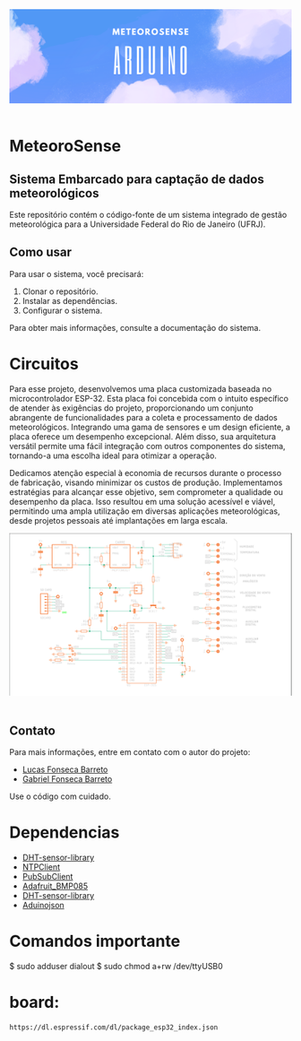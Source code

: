 <div align="center">
	<img src="docs/logo.png" alt="logo" widht="100%" height="auto">
	<br/>
	<br/>
</div>

# MeteoroSense
## Sistema Embarcado para captação de dados meteorológicos

Este repositório contém o código-fonte de um sistema integrado de gestão meteorológica para a Universidade Federal do Rio de Janeiro (UFRJ).

## Como usar

Para usar o sistema, você precisará:

1. Clonar o repositório.
2. Instalar as dependências.
3. Configurar o sistema.

Para obter mais informações, consulte a documentação do sistema.

# Circuitos

Para esse projeto, desenvolvemos uma placa customizada baseada no microcontrolador ESP-32. Esta placa foi concebida com o intuito específico de atender às exigências do projeto, proporcionando um conjunto abrangente de funcionalidades para a coleta e processamento de dados meteorológicos. Integrando uma gama de sensores e um design eficiente, a placa oferece um desempenho excepcional. Além disso, sua arquitetura versátil permite uma fácil integração com outros componentes do sistema, tornando-a uma escolha ideal para otimizar a operação.

Dedicamos atenção especial à economia de recursos durante o processo de fabricação, visando minimizar os custos de produção. Implementamos estratégias para alcançar esse objetivo, sem comprometer a qualidade ou desempenho da placa. Isso resultou em uma solução acessível e viável, permitindo uma ampla utilização em diversas aplicações meteorológicas, desde projetos pessoais até implantações em larga escala.

<div align="center">
	<img src="docs/board.png" alt="logo" widht="100%" height="auto">
	<br/>
	<br/>
</div>

## Contato

Para mais informações, entre em contato com o autor do projeto:

* [Lucas Fonseca Barreto](https://github.com/fonsecaBarreto)
* [Gabriel Fonseca Barreto](https://github.com/fonsecaBarreto)

Use o código com cuidado.

# Dependencias
 * [DHT-sensor-library](https://github.com/adafruit/DHT-sensor-library)
 * [NTPClient](https://github.com/arduino-libraries/NTPClient)
 * [PubSubClient](https://github.com/knolleary/pubsubclient)
 * [Adafruit_BMP085](https://github.com/adafruit/Adafruit-BMP085-Library)
 * [DHT-sensor-library](https://github.com/adafruit/DHT-sensor-library)
 * [Aduinojson](https://arduinojson.org/?utm_source=meta&utm_medium=library.properties)


# Comandos importante
$ sudo adduser <username> dialout
$ sudo chmod a+rw /dev/ttyUSB0

# board:
	https://dl.espressif.com/dl/package_esp32_index.json